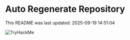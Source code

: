 # Auto Regenerate Repository

This README was last updated: 2025-09-19 14:51:04

 ![TryHackMe](https://tryhackme.com/badge/533634)